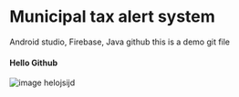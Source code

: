#                                       Municipal tax alert system
 Android studio, Firebase, Java
github
this is a demo git file
####  Hello Github
![image](https://user-images.githubusercontent.com/90470194/136006068-449054b3-2282-4575-8a4c-840d5057ca7c.png)
helojsijd



